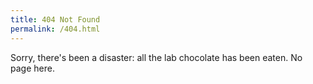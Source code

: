 ```yaml
---
title: 404 Not Found
permalink: /404.html
---
```


Sorry, there's been a disaster: all the lab chocolate has been eaten. No page here.

